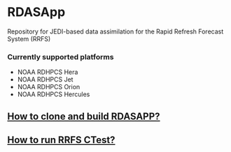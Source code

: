 # RDASApp
Repository for JEDI-based data assimilation for the Rapid Refresh Forecast System (RRFS)
   

### Currently supported platforms
-   NOAA RDHPCS Hera
-   NOAA RDHPCS Jet
-   NOAA RDHPCS Orion
-   NOAA RDHPCS Hercules

## [How to clone and build RDASAPP?](docs/build_and_test.md)
## [How to run RRFS CTest?](docs/build_and_test.md#3-rrfs-ctest)
